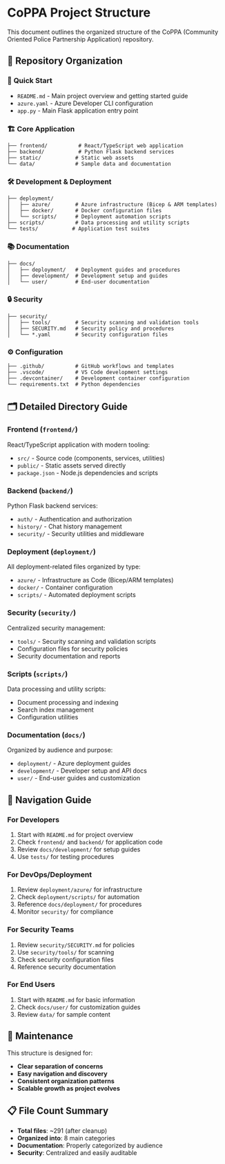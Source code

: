 # CoPPA Project Structure

This document outlines the organized structure of the CoPPA (Community Oriented Police Partnership Application) repository.

## 📁 Repository Organization

### 🚀 **Quick Start**
- `README.md` - Main project overview and getting started guide
- `azure.yaml` - Azure Developer CLI configuration
- `app.py` - Main Flask application entry point

### 🏗️ **Core Application**
```
├── frontend/          # React/TypeScript web application
├── backend/           # Python Flask backend services
├── static/           # Static web assets
└── data/             # Sample data and documentation
```

### 🛠️ **Development & Deployment**
```
├── deployment/
│   ├── azure/        # Azure infrastructure (Bicep & ARM templates)
│   ├── docker/       # Docker configuration files
│   └── scripts/      # Deployment automation scripts
├── scripts/          # Data processing and utility scripts
└── tests/           # Application test suites
```

### 📚 **Documentation**
```
├── docs/
│   ├── deployment/   # Deployment guides and procedures
│   ├── development/  # Development setup and guides
│   └── user/         # End-user documentation
```

### 🔒 **Security**
```
├── security/
│   ├── tools/        # Security scanning and validation tools
│   ├── SECURITY.md   # Security policy and procedures
│   └── *.yaml        # Security configuration files
```

### ⚙️ **Configuration**
```
├── .github/          # GitHub workflows and templates
├── .vscode/          # VS Code development settings
├── .devcontainer/    # Development container configuration
└── requirements.txt  # Python dependencies
```

## 🗂️ **Detailed Directory Guide**

### **Frontend (`frontend/`)**
React/TypeScript application with modern tooling:
- `src/` - Source code (components, services, utilities)
- `public/` - Static assets served directly
- `package.json` - Node.js dependencies and scripts

### **Backend (`backend/`)**
Python Flask backend services:
- `auth/` - Authentication and authorization
- `history/` - Chat history management
- `security/` - Security utilities and middleware

### **Deployment (`deployment/`)**
All deployment-related files organized by type:
- `azure/` - Infrastructure as Code (Bicep/ARM templates)
- `docker/` - Container configuration
- `scripts/` - Automated deployment scripts

### **Security (`security/`)**
Centralized security management:
- `tools/` - Security scanning and validation scripts
- Configuration files for security policies
- Security documentation and reports

### **Scripts (`scripts/`)**
Data processing and utility scripts:
- Document processing and indexing
- Search index management
- Configuration utilities

### **Documentation (`docs/`)**
Organized by audience and purpose:
- `deployment/` - Azure deployment guides
- `development/` - Developer setup and API docs
- `user/` - End-user guides and customization

## 🎯 **Navigation Guide**

### **For Developers**
1. Start with `README.md` for project overview
2. Check `frontend/` and `backend/` for application code
3. Review `docs/development/` for setup guides
4. Use `tests/` for testing procedures

### **For DevOps/Deployment**
1. Review `deployment/azure/` for infrastructure
2. Check `deployment/scripts/` for automation
3. Reference `docs/deployment/` for procedures
4. Monitor `security/` for compliance

### **For Security Teams**
1. Review `security/SECURITY.md` for policies
2. Use `security/tools/` for scanning
3. Check security configuration files
4. Reference security documentation

### **For End Users**
1. Start with `README.md` for basic information
2. Check `docs/user/` for customization guides
3. Review `data/` for sample content

## 🔄 **Maintenance**

This structure is designed for:
- **Clear separation of concerns**
- **Easy navigation and discovery**
- **Consistent organization patterns**
- **Scalable growth as project evolves**

## 📋 **File Count Summary**
- **Total files**: ~291 (after cleanup)
- **Organized into**: 8 main categories
- **Documentation**: Properly categorized by audience
- **Security**: Centralized and easily auditable
